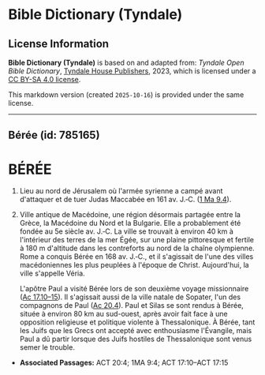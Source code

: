 # Bible Dictionary (Tyndale)

## License Information

**Bible Dictionary (Tyndale)** is based on and adapted from: _Tyndale Open Bible Dictionary_, [Tyndale House Publishers](https://tyndaleopenresources.com/), 2023, which is licensed under a [CC BY-SA 4.0 license](https://creativecommons.org/licenses/by-sa/4.0/legalcode.en).

This markdown version (created `2025-10-16`) is provided under the same license.



--------------------------------

## Bérée (id: 785165)

BÉRÉE
=====

1. Lieu au nord de Jérusalem où l'armée syrienne a campé avant d'attaquer et de tuer Judas Maccabée en 161 av. J.‑C. ([1 Ma 9\.4](https://ref.ly/1Macc9:4)).
2. Ville antique de Macédoine, une région désormais partagée entre la Grèce, la Macédoine du Nord et la Bulgarie. Elle a probablement été fondée au 5e siècle av. J.‑C. La ville se trouvait à environ 40 km à l'intérieur des terres de la mer Égée, sur une plaine pittoresque et fertile à 180 m d'altitude dans les contreforts au nord de la chaîne olympienne. Rome a conquis Bérée en 168 av. J.‑C., et il s'agissait de l'une des villes macédoniennes les plus peuplées à l'époque de Christ. Aujourd'hui, la ville s'appelle Véria.

    L'apôtre Paul a visité Bérée lors de son deuxième voyage missionnaire ([Ac 17\.10–15](https://ref.ly/Acts17:10-Acts17:15)). Il s'agissait aussi de la ville natale de Sopater, l'un des compagnons de Paul ([Ac 20\.4](https://ref.ly/Acts20:4)). Paul et Silas se sont rendus à Bérée, située à environ 80 km au sud\-ouest, après avoir fait face à une opposition religieuse et politique violente à Thessalonique. À Bérée, tant les Juifs que les Grecs ont accepté avec enthousiasme l'Évangile, mais Paul a dû partir lorsque des Juifs hostiles de Thessalonique sont venus semer le trouble.

* **Associated Passages:** ACT 20:4; 1MA 9:4; ACT 17:10–ACT 17:15


